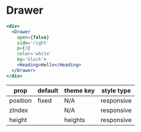# Drawer

```.jsx
<div>
  <Drawer
    open={false}
    side='right'
    p={3}
    color='white'
    bg='black'>
    <Heading>Hello</Heading>
  </Drawer>
</div>
```

prop | default | theme key | style type
---|---|---|---
position | fixed | N/A | responsive
zIndex |  | N/A | responsive
height |  | heights | responsive
